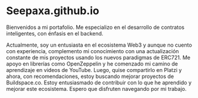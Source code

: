 # Seepaxa.github.io
Bienvenidos a mi portafolio. Me especializo en el desarrollo de contratos inteligentes, con énfasis en el backend.

Actualmente, soy un entusiasta en el ecosistema Web3 y aunque no cuento con experiencia, 
complemento mi conocimiento con una actualización constante de mis proyectos usando los nuevos 
paradigmas de ERC721. Me apoyo en librerías como OpenZeppelin y he comenzado mi camino de 
aprendizaje en videos de YouTube. Luego, quise compartirlo en Platzi y ahora, con recomendaciones,
estoy buscando mejorar proyectos de Buildspace.co. Estoy entusiasmado de contribuir con lo que he 
aprendido y mejorar este ecosistema. Espero que disfruten navegando por mi trabajo.

